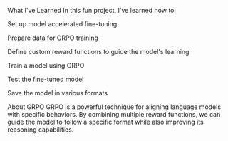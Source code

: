 What I've Learned
In this fun project, I've learned how to:

Set up model accelerated fine-tuning

Prepare data for GRPO training

Define custom reward functions to guide the model's learning

Train a model using GRPO

Test the fine-tuned model

Save the model in various formats

About GRPO
GRPO is a powerful technique for aligning language models with specific behaviors. By combining multiple reward functions, we can guide the model to follow a specific format while also improving its reasoning capabilities.
